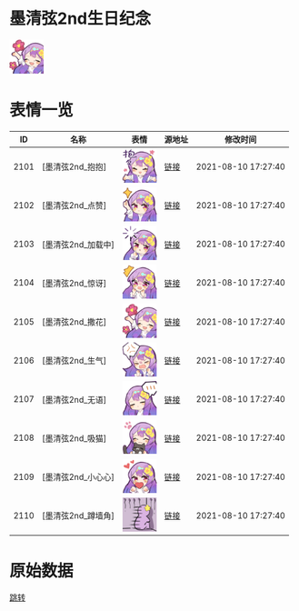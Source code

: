 # 墨清弦2nd生日纪念

<img src="./cover.png" height="60" alt="cover" />

# 表情一览

|ID|名称|表情|源地址|修改时间|
|----|----|----|----|----|
|2101|[墨清弦2nd_抱抱]|<img src="./pic/002101_%5B墨清弦2nd_抱抱%5D.png" height="60" alt="抱抱"/>|[链接](http://i0.hdslb.com/bfs/emote/f215e60e88a8438ff5dddca3bc92abd22d8d150a.png)|2021-08-10 17:27:40|
|2102|[墨清弦2nd_点赞]|<img src="./pic/002102_%5B墨清弦2nd_点赞%5D.png" height="60" alt="点赞"/>|[链接](http://i0.hdslb.com/bfs/emote/4e2638870787e0dd517f90db0b3a6e330f8a938a.png)|2021-08-10 17:27:40|
|2103|[墨清弦2nd_加载中]|<img src="./pic/002103_%5B墨清弦2nd_加载中%5D.png" height="60" alt="加载中"/>|[链接](http://i0.hdslb.com/bfs/emote/6e4d53dab5eb1093699023c7c65b11853d84efa6.png)|2021-08-10 17:27:40|
|2104|[墨清弦2nd_惊讶]|<img src="./pic/002104_%5B墨清弦2nd_惊讶%5D.png" height="60" alt="惊讶"/>|[链接](http://i0.hdslb.com/bfs/emote/d6d1a3d87105da8e7dab81c19d7ee7c87e4b841a.png)|2021-08-10 17:27:40|
|2105|[墨清弦2nd_撒花]|<img src="./pic/002105_%5B墨清弦2nd_撒花%5D.png" height="60" alt="撒花"/>|[链接](http://i0.hdslb.com/bfs/emote/c48eb34795a62462010a5fceab4b0c5e98c4568c.png)|2021-08-10 17:27:40|
|2106|[墨清弦2nd_生气]|<img src="./pic/002106_%5B墨清弦2nd_生气%5D.png" height="60" alt="生气"/>|[链接](http://i0.hdslb.com/bfs/emote/4ae1fab6730f31f02de78729e6c598d46a150937.png)|2021-08-10 17:27:40|
|2107|[墨清弦2nd_无语]|<img src="./pic/002107_%5B墨清弦2nd_无语%5D.png" height="60" alt="无语"/>|[链接](http://i0.hdslb.com/bfs/emote/418411091500eeee0b3739dac811046376523a1f.png)|2021-08-10 17:27:40|
|2108|[墨清弦2nd_吸猫]|<img src="./pic/002108_%5B墨清弦2nd_吸猫%5D.png" height="60" alt="吸猫"/>|[链接](http://i0.hdslb.com/bfs/emote/54d08d99ec7afe5068c459a918744226d203937b.png)|2021-08-10 17:27:40|
|2109|[墨清弦2nd_小心心]|<img src="./pic/002109_%5B墨清弦2nd_小心心%5D.png" height="60" alt="小心心"/>|[链接](http://i0.hdslb.com/bfs/emote/0dcc75854514878c77196a9a37e876c30b0096d3.png)|2021-08-10 17:27:40|
|2110|[墨清弦2nd_蹲墙角]|<img src="./pic/002110_%5B墨清弦2nd_蹲墙角%5D.png" height="60" alt="蹲墙角"/>|[链接](http://i0.hdslb.com/bfs/emote/57e71776e1b24675302c331f1bf6a3e6e2ab095e.png)|2021-08-10 17:27:40|

# 原始数据

[跳转](./raw.json)

